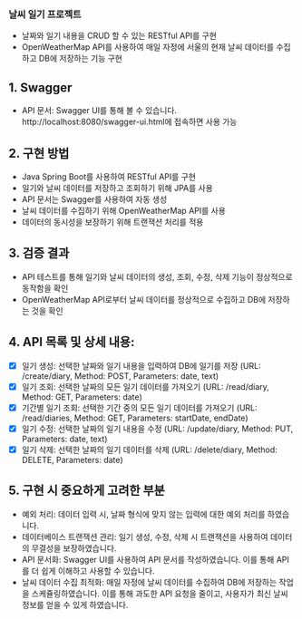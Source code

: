 ### 날씨 일기 프로젝트
 - 날짜와 일기 내용을 CRUD 할 수 있는 RESTful API를 구현
 - OpenWeatherMap API를 사용하여 매일 자정에 서울의 현재 날씨 데이터를 수집하고 DB에 저장하는 기능 구현

## 1. Swagger
 - API 문서: Swagger UI를 통해 볼 수 있습니다. http://localhost:8080/swagger-ui.html에 접속하면 사용 가능

## 2. 구현 방법
 - Java Spring Boot를 사용하여 RESTful API를 구현
 - 일기와 날씨 데이터를 저장하고 조회하기 위해 JPA를 사용
 - API 문서는 Swagger를 사용하여 자동 생성
 - 날씨 데이터를 수집하기 위해 OpenWeatherMap API를 사용
 - 데이터의 동시성을 보장하기 위해 트랜잭션 처리를 적용

## 3. 검증 결과
 - API 테스트를 통해 일기와 날씨 데이터의 생성, 조회, 수정, 삭제 기능이 정상적으로 동작함을 확인
 - OpenWeatherMap API로부터 날씨 데이터를 정상적으로 수집하고 DB에 저장하는 것을 확인

## 4. API 목록 및 상세 내용:
 - [x] 일기 생성: 선택한 날짜와 일기 내용을 입력하여 DB에 일기를 저장
   (URL: /create/diary, Method: POST, Parameters: date, text)
 - [x] 일기 조회: 선택한 날짜의 모든 일기 데이터를 가져오기
   (URL: /read/diary, Method: GET, Parameters: date)
 - [x] 기간별 일기 조회: 선택한 기간 중의 모든 일기 데이터를 가져오기
   (URL: /read/diaries, Method: GET, Parameters: startDate, endDate)
 - [x] 일기 수정: 선택한 날짜의 일기 내용을 수정
   (URL: /update/diary, Method: PUT, Parameters: date, text)
 - [x] 일기 삭제: 선택한 날짜의 일기 데이터를 삭제
   (URL: /delete/diary, Method: DELETE, Parameters: date)

## 5. 구현 시 중요하게 고려한 부분
 - 예외 처리: 데이터 입력 시, 날짜 형식에 맞지 않는 입력에 대한 예외 처리를 하였습니다.
 - 데이터베이스 트랜잭션 관리: 일기 생성, 수정, 삭제 시 트랜잭션을 사용하여 데이터의 무결성을 보장하였습니다.
 - API 문서화: Swagger UI를 사용하여 API 문서를 작성하였습니다. 이를 통해 API를 더 쉽게 이해하고 사용할 수 있습니다.
 - 날씨 데이터 수집 최적화: 매일 자정에 날씨 데이터를 수집하여 DB에 저장하는 작업을 스케쥴링하였습니다. 이를 통해 과도한 API 요청을 줄이고, 사용자가 최신 날씨 정보를 얻을 수 있게 하였습니다.
